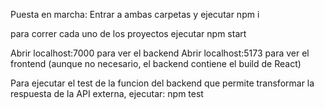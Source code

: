 Puesta en marcha:
Entrar a ambas carpetas y ejecutar npm i

para correr cada uno de los proyectos ejecutar npm start

Abrir localhost:7000 para ver el backend
Abrir localhost:5173 para ver el frontend (aunque no necesario, el backend contiene el build de React)

Para ejecutar el test de la funcion del backend que permite transformar la respuesta de la API externa, ejecutar:
npm test